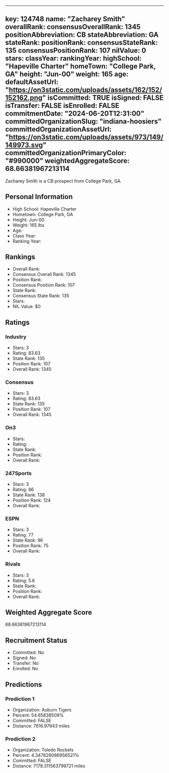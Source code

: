 ---
  key: 124748
  name: "Zacharey Smith"
  overallRank: 
  consensusOverallRank: 1345
  positionAbbreviation: CB
  stateAbbreviation: GA
  stateRank: 
  positionRank: 
  consensusStateRank: 135
  consensusPositionRank: 107
  nilValue: 0
  stars: 
  classYear: 
  rankingYear: 
  highSchool: "Hapeville Charter"
  homeTown: "College Park, GA"
  height: "Jun-00"
  weight: 165
  age: 
  defaultAssetUrl: "https://on3static.com/uploads/assets/162/152/152162.png"
  isCommitted: TRUE
  isSigned: FALSE
  isTransfer: FALSE
  isEnrolled: FALSE
  commitmentDate: "2024-06-20T12:31:00"
  committedOrganizationSlug: "indiana-hoosiers"
  committedOrganizationAssetUrl: "https://on3static.com/uploads/assets/973/149/149973.svg"
  committedOrganizationPrimaryColor: "#990000"
  weightedAggregateScore: 68.66381967213114
  ---
  
  Zacharey Smith is a CB prospect from College Park, GA.
  
  ## Personal Information
  - High School: Hapeville Charter
  - Hometown: College Park, GA
  - Height: Jun-00
  - Weight: 165 lbs
  - Age: 
  - Class Year: 
  - Ranking Year: 
  
  ## Rankings
  - Overall Rank: 
  - Consensus Overall Rank: 1345
  - Position Rank: 
  - Consensus Position Rank: 107
  - State Rank: 
  - Consensus State Rank: 135
  - Stars: 
  - NIL Value: $0
  
  ## Ratings
  
  ### Industry
  - Stars: 3
  - Rating: 83.63
  - State Rank: 135
  - Position Rank: 107
  - Overall Rank: 1345
  
  ### Consensus
  - Stars: 3
  - Rating: 83.63
  - State Rank: 135
  - Position Rank: 107
  - Overall Rank: 1345
  
  ### On3
  - Stars: 
  - Rating: 
  - State Rank: 
  - Position Rank: 
  - Overall Rank: 
  
  ### 247Sports
  - Stars: 3
  - Rating: 86
  - State Rank: 138
  - Position Rank: 124
  - Overall Rank: 
  
  ### ESPN
  - Stars: 3
  - Rating: 77
  - State Rank: 96
  - Position Rank: 75
  - Overall Rank: 
  
  ### Rivals
  - Stars: 3
  - Rating: 5.6
  - State Rank: 
  - Position Rank: 
  - Overall Rank: 
  
  ## Weighted Aggregate Score
  68.66381967213114
  
  ## Recruitment Status
  - Committed: No
  - Signed: No
  - Transfer: No
  - Enrolled: No
  
  
  
  ## Predictions
  
  ### Prediction 1
  - Organization: Auburn Tigers
  - Percent: 54.65838509%
  - Committed: FALSE
  - Distance: 7816.97943 miles
  
  ### Prediction 2
  - Organization: Toledo Rockets
  - Percent: 4.347826086956521%
  - Committed: FALSE
  - Distance: 7178.311563799721 miles
  